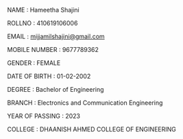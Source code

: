 
NAME : Hameetha Shajini

ROLLNO : 410619106006

EMAIL : mijjamilshajini@gmail.com

MOBILE NUMBER : 9677789362

GENDER : FEMALE

DATE OF BIRTH : 01-02-2002

DEGREE : Bachelor of Engineering

BRANCH : Electronics and Communication Engineering

YEAR OF PASSING : 2023

COLLEGE : DHAANISH AHMED COLLEGE OF ENGINEERING
